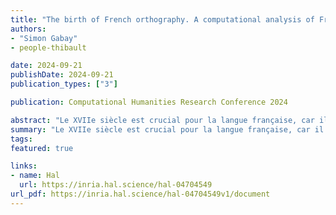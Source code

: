 ```yaml
---
title: "The birth of French orthography. A computational analysis of French spelling systems in diachrony"
authors:
- "Simon Gabay"
- people-thibault

date: 2024-09-21
publishDate: 2024-09-21
publication_types: ["3"]

publication: Computational Humanities Research Conference 2024

abstract: "Le XVIIe siècle est crucial pour la langue française, car il voit la création d'une norme orthographique stricte qui perdure en grande partie jusqu'à nos jours. Malgré son importance, l'histoire des systèmes orthographiques reste toutefois une zone négligée en linguistique pour deux raisons. D'une part, l'orthographe est constituée de microchangements qui nécessitent une approche quantitative, et d'autre part, aucun corpus n'est disponible en raison des interventions des éditeurs dans presque tous les textes déjà accessibles. Dans cet article, nous proposons donc un nouveau corpus permettant une telle étude, ainsi que les outils d'extraction et d'analyse nécessaires à notre recherche. En comparant le texte extrait par OCR avec une version alignée automatiquement sur l'orthographe contemporaine du français, nous extrayons les zones de variantes, nous catégorisons ces variantes et nous étudions leur fréquence afin d'analyser le changement (ortho)graphique au cours du XVIIe siècle."
summary: "Le XVIIe siècle est crucial pour la langue française, car il voit la création d'une norme orthographique stricte qui perdure en grande partie jusqu'à nos jours. Malgré son importance, l'histoire des systèmes orthographiques reste toutefois une zone négligée en linguistique pour deux raisons. D'une part, l'orthographe est constituée de microchangements qui nécessitent une approche quantitative, et d'autre part, aucun corpus n'est disponible en raison des interventions des éditeurs dans presque tous les textes déjà accessibles. Dans cet article, nous proposons donc un nouveau corpus permettant une telle étude, ainsi que les outils d'extraction et d'analyse nécessaires à notre recherche. En comparant le texte extrait par OCR avec une version alignée automatiquement sur l'orthographe contemporaine du français, nous extrayons les zones de variantes, nous catégorisons ces variantes et nous étudions leur fréquence afin d'analyser le changement (ortho)graphique au cours du XVIIe siècle."
tags:
featured: true

links:
- name: Hal
  url: https://inria.hal.science/hal-04704549
url_pdf: https://inria.hal.science/hal-04704549v1/document
---
```


